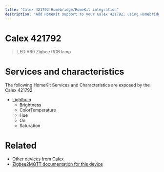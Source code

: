 ```yaml
---
title: "Calex 421792 Homebridge/HomeKit integration"
description: "Add HomeKit support to your Calex 421792, using Homebridge, Zigbee2MQTT and homebridge-z2m."
---
```

<!---
This file has been GENERATED using src/docgen/docgen.ts
DO NOT EDIT THIS FILE MANUALLY!
-->
# Calex 421792
> LED A60 Zigbee RGB lamp


# Services and characteristics
The following HomeKit Services and Characteristics are exposed by
the Calex 421792

* [Lightbulb](../../light.md)
  * Brightness
  * ColorTemperature
  * Hue
  * On
  * Saturation


# Related
* [Other devices from Calex](../index.md#calex)
* [Zigbee2MQTT documentation for this device](https://www.zigbee2mqtt.io/devices/421792.html)